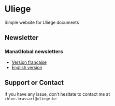 
# Uliege

Simple website for Uliege documents

## Newsletter

### ManaGlobal newsletters
* [Version française](newsletter-managlobal-fr.html)
* [English version](newsletter-managlobal-en.html)

## Support or Contact

If you have any issue, don't hesitate to contact me at `chloe.brassart@uliege.be`
